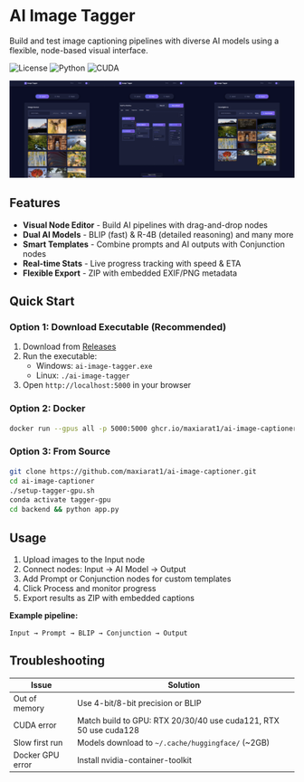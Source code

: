 # AI Image Tagger

Build and test image captioning pipelines with diverse AI models using a flexible, node-based visual interface.

![License](https://img.shields.io/badge/license-MIT-purple.svg)
![Python](https://img.shields.io/badge/python-3.10%20%7C%203.12-blue.svg)
![CUDA](https://img.shields.io/badge/CUDA-12.1%20%7C%2012.8-*.svg)


![AI Image Tagger Interface](assets/Image%20Tagger.png)

## Features

- **Visual Node Editor** - Build AI pipelines with drag-and-drop nodes
- **Dual AI Models** - BLIP (fast) & R-4B (detailed reasoning) and many more
- **Smart Templates** - Combine prompts and AI outputs with Conjunction nodes
- **Real-time Stats** - Live progress tracking with speed & ETA
- **Flexible Export** - ZIP with embedded EXIF/PNG metadata

## Quick Start

### Option 1: Download Executable (Recommended)

1. Download from [Releases](https://github.com/maxiarat1/ai-image-captioner/releases)
2. Run the executable:
   - Windows: `ai-image-tagger.exe`
   - Linux: `./ai-image-tagger`
3. Open `http://localhost:5000` in your browser

### Option 2: Docker

```bash
docker run --gpus all -p 5000:5000 ghcr.io/maxiarat1/ai-image-captioner:latest-python310-cuda121
```

### Option 3: From Source

```bash
git clone https://github.com/maxiarat1/ai-image-captioner.git
cd ai-image-captioner
./setup-tagger-gpu.sh
conda activate tagger-gpu
cd backend && python app.py
```

## Usage

1. Upload images to the Input node
2. Connect nodes: Input → AI Model → Output
3. Add Prompt or Conjunction nodes for custom templates
4. Click Process and monitor progress
5. Export results as ZIP with embedded captions

**Example pipeline:**
```
Input → Prompt → BLIP → Conjunction → Output
```

## Troubleshooting

| Issue | Solution |
|-------|----------|
| Out of memory | Use 4-bit/8-bit precision or BLIP |
| CUDA error | Match build to GPU: RTX 20/30/40 use cuda121, RTX 50 use cuda128 |
| Slow first run | Models download to `~/.cache/huggingface/` (~2GB) |
| Docker GPU error | Install nvidia-container-toolkit |
